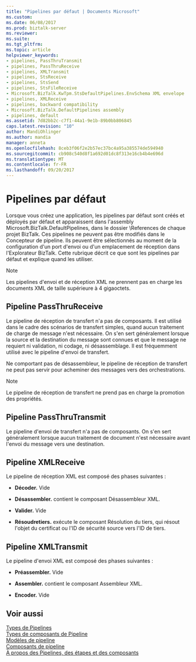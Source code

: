 ```yaml
---
title: "Pipelines par défaut | Documents Microsoft"
ms.custom: 
ms.date: 06/08/2017
ms.prod: biztalk-server
ms.reviewer: 
ms.suite: 
ms.tgt_pltfrm: 
ms.topic: article
helpviewer_keywords:
- pipelines, PassThruTransmit
- pipelines, PassThruReceive
- pipelines, XMLTransmit
- pipelines, StsReceive
- pipelines, StsSend
- pipelines, StsFileReceive
- Microsoft.BizTalk.KwTpm.StsDefaultPipelines.EnvSchema XML envelope
- pipelines, XMLReceive
- pipelines, backward compatibility
- Microsoft.BizTalk.DefaultPipelines assembly
- pipelines, default
ms.assetid: 7d82bb2c-c7f1-44a1-9e1b-89b0bb806845
caps.latest.revision: "10"
author: MandiOhlinger
ms.author: mandia
manager: anneta
ms.openlocfilehash: 8ceb3f06f2e2b57ec37bc4a95a385574de594940
ms.sourcegitcommit: cb908c540d8f1a692d01dc8f313e16cb4b4e696d
ms.translationtype: MT
ms.contentlocale: fr-FR
ms.lasthandoff: 09/20/2017
---
```

# <a name="default-pipelines"></a>Pipelines par défaut
Lorsque vous créez une application, les pipelines par défaut sont créés et déployés par défaut et apparaissent dans l'assembly Microsoft.BizTalk.DefaultPipelines, dans le dossier \References de chaque projet BizTalk. Ces pipelines ne peuvent pas être modifiés dans le Concepteur de pipeline. Ils peuvent être sélectionnés au moment de la configuration d'un port d'envoi ou d'un emplacement de réception dans l'Explorateur BizTalk. Cette rubrique décrit ce que sont les pipelines par défaut et explique quand les utiliser.  
  
> [!NOTE]
>  Les pipelines d'envoi et de réception XML ne prennent pas en charge les documents XML de taille supérieure à 4 gigaoctets.  
  
## <a name="passthrureceive-pipeline"></a>Pipeline PassThruReceive  
 Le pipeline de réception de transfert n'a pas de composants. Il est utilisé dans le cadre des scénarios de transfert simples, quand aucun traitement de charge de message n'est nécessaire. On s'en sert généralement lorsque la source et la destination du message sont connues et que le message ne requiert ni validation, ni codage, ni désassemblage. Il est fréquemment utilisé avec le pipeline d'envoi de transfert.  
  
 Ne comportant pas de désassembleur, le pipeline de réception de transfert ne peut pas servir pour acheminer des messages vers des orchestrations.  
  
> [!NOTE]
>  Le pipeline de réception de transfert ne prend pas en charge la promotion des propriétés.  
  
## <a name="passthrutransmit-pipeline"></a>Pipeline PassThruTransmit  
 Le pipeline d'envoi de transfert n'a pas de composants. On s'en sert généralement lorsque aucun traitement de document n'est nécessaire avant l'envoi du message vers une destination.  
  
## <a name="xmlreceive-pipeline"></a>Pipeline XMLReceive  
 Le pipeline de réception XML est composé des phases suivantes :  
  
-   **Décoder.** Vide  
  
-   **Désassembler.** contient le composant Désassembleur XML.  
  
-   **Valider.** Vide  
  
-   **Résoudretiers.** exécute le composant Résolution du tiers, qui résout l'objet du certificat ou l'ID de sécurité source vers l'ID de tiers.  
  
## <a name="xmltransmit-pipeline"></a>Pipeline XMLTransmit  
 Le pipeline d'envoi XML est composé des phases suivantes :  
  
-   **Préassembler.** Vide  
  
-   **Assembler.** contient le composant Assembleur XML.  
  
-   **Encoder.** Vide  
  
## <a name="see-also"></a>Voir aussi  
 [Types de Pipelines](../core/types-of-pipelines.md)   
 [Types de composants de Pipeline](../core/types-of-pipeline-components.md)   
 [Modèles de pipeline](../core/pipeline-templates.md)   
 [Composants de pipeline](../core/pipeline-components.md)   
 [À propos des Pipelines, des étapes et des composants](../core/about-pipelines-stages-and-components.md)